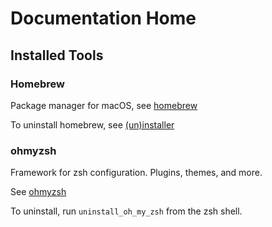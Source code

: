 # Documentation Home

## Installed Tools

### Homebrew

Package manager for macOS, see [homebrew](https://github.com/Homebrew/brew/tree/master)

To uninstall homebrew, see [(un)installer](https://github.com/Homebrew/install)

### ohmyzsh

Framework for zsh configuration. Plugins, themes, and more.

See [ohmyzsh](https://github.com/ohmyzsh/ohmyzsh)

To uninstall, run `uninstall_oh_my_zsh` from the zsh shell.